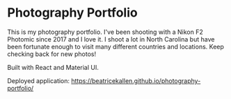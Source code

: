 # Photography Portfolio

This is my photography portfolio. I've been shooting with a Nikon F2 Photomic since 2017 and I love it. I shoot a lot in North Carolina but have been fortunate enough to visit many different countries and locations. Keep checking back for new photos!

Built with React and Material UI.

Deployed application: https://beatricekallen.github.io/photography-portfolio/
